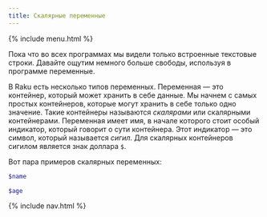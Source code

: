 ```yaml
---
title: Скалярные переменные
---
```


{% include menu.html %}

Пока что во всех программах мы видели только встроенные текстовые
строки. Давайте ощутим немного больше свободы, используя в программе переменные.

В Raku есть несколько типов переменных. Переменная — это контейнер, который
может хранить в себе данные. Мы начнем с самых простых контейнеров, которые
могут хранить в себе только одно значение. Такие контейнеры называются
_скалярами_ или скалярными контейнерами. Переменная имеет имя, в начале которого
стоит особый индикатор, который говорит о сути контейнера. Этот индикатор — это
символ, который называется _сигил_. Для скалярных контейнеров сигилом является
знак доллара `$`.

Вот пара примеров скалярных переменных:

```raku
$name

$age
```

{% include nav.html %}
